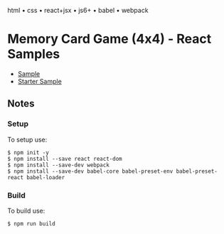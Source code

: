 html • css • react+jsx • js6+ • babel • webpack


# Memory Card Game (4x4) - React Samples

- [Sample](http://memoryhtml.github.io/memory/react)
- [Starter Sample](http://memoryhtml.github.io/memory/react/starter.html)


## Notes

### Setup

To setup use:

    $ npm init -y
    $ npm install --save react react-dom
    $ npm install --save-dev webpack
    $ npm install --save-dev babel-core babel-preset-env babel-preset-react babel-loader


### Build

To build use:

    $ npm run build
